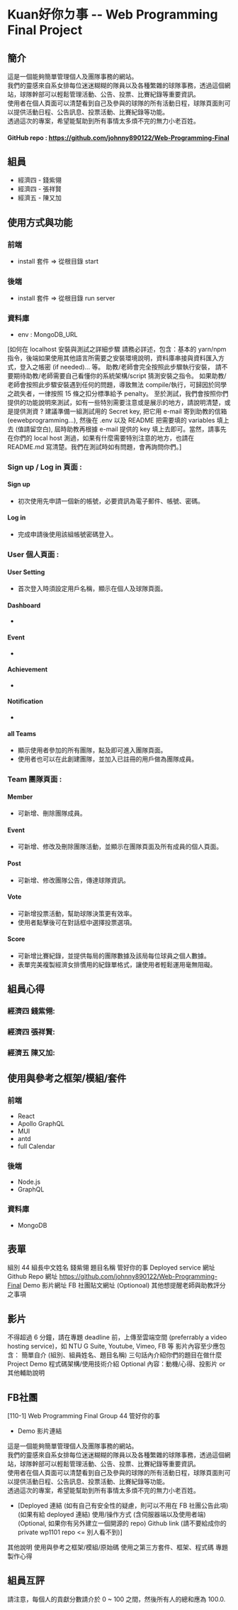 # Kuan好你ㄉ事 -- Web Programming Final Project

## 簡介

這是一個能夠簡單管理個人及團隊事務的網站。  
我們的靈感來自系女排每位迷迷糊糊的隊員以及各種繁雜的球隊事務，透過這個網站，球隊幹部可以輕鬆管理活動、公告、投票、比賽紀錄等重要資訊。  
使用者在個人頁面可以清楚看到自己及參與的球隊的所有活動日程，球隊頁面則可以提供活動日程、公告訊息、投票活動、比賽紀錄等功能。  
透過這次的專案，希望能幫助到所有事情太多煩不完的無力小老百姓。
#### GitHub repo :  https://github.com/johnny890122/Web-Programming-Final  


## 組員
 * 經濟四 - 錢紫翎
 * 經濟四 - 張祥賢 
 * 經濟五 - 陳又加

## 使用方式與功能

### 前端
 * install 套件 => 從根目錄 start
### 後端
 * install 套件 => 從根目錄 run server
### 資料庫
 * env : MongoDB_URL


[如何在 localhost 安裝與測試之詳細步驟
請務必詳述，包含：基本的 yarn/npm 指令，後端如果使用其他語言所需要之安裝環境說明，資料庫串接與資料匯入方式，登入之帳密 (if needed)… 等。
助教/老師會完全按照此步驟執行安裝， 請不要期待助教/老師需要自己看懂你的系統架構/script 猜測安裝之指令。
如果助教/老師會按照此步驟安裝遇到任何的問題，導致無法 compile/執行，可歸因於同學之疏失者，一律按照 15 條之扣分標準給予 penalty。
至於測試，我們會按照你們提供的功能說明來測試，如有一些特別需要注意或是展示的地方，請說明清楚，或是提供測資
? 
建議準備一組測試用的 Secret key, 把它用 e-mail 寄到助教的信箱 (eewebprogramming...), 然後在 .env 以及 README 把需要填的 variables 填上去 (值請留空白), 屆時助教再根據 e-mail 提供的 key 填上去即可。當然，請事先在你們的 local host 測過，如果有什麼需要特別注意的地方，也請在 README.md 寫清楚。我們在測試時如有問題，會再詢問你們。]


### Sign up / Log in 頁面 :
#### Sign up
 * 初次使用先申請一個新的帳號，必要資訊為電子郵件、帳號、密碼。
#### Log in
 * 完成申請後使用該組帳號密碼登入。

### User 個人頁面 :
#### User Setting
 * 首次登入時須設定用戶名稱，顯示在個人及球隊頁面。
#### Dashboard
 * 
#### Event
 * 
#### Achievement
 * 
#### Notification 
 * 
#### all Teams
 * 顯示使用者參加的所有團隊，點及即可進入團隊頁面。
 * 使用者也可以在此創建團隊，並加入已註冊的用戶做為團隊成員。

### Team 團隊頁面 :
#### Member
 * 可新增、刪除團隊成員。
#### Event
 * 可新增、修改及刪除團隊活動，並顯示在團隊頁面及所有成員的個人頁面。
#### Post
 * 可新增、修改團隊公告，傳達球隊資訊。
#### Vote
 * 可新增投票活動，幫助球隊決策更有效率。 
 * 使用者點擊後可在對話框中選擇投票選項。
#### Score
 * 可新增比賽紀錄，並提供每局的團隊數據及該局每位球員之個人數據。  
 * 表單完美複製經濟女排慣用的紀錄單格式，讓使用者輕鬆運用毫無阻礙。

## 組員心得
### 經濟四 錢紫翎:
### 經濟四 張祥賢:
### 經濟五 陳又加:

## 使用與參考之框架/模組/套件
### 前端
 * React
 * Apollo GraphQL
 * MUI
 * antd
 * full Calendar
### 後端
 * Node.js
 * GraphQL
### 資料庫
 * MongoDB

## 表單
組別 44 
組長中文姓名 錢紫翎
題目名稱 管好你的事
Deployed service 網址
Github Repo 網址 https://github.com/johnny890122/Web-Programming-Final
Demo 影片網址
FB 社團貼文網址
(Optionoal) 其他想提醒老師與助教評分之事項

## 影片
不得超過 6 分鐘，請在專題 deadline 前，上傳至雲端空間 (preferrably a video hosting service)，如 NTU G Suite, Youtube, Vimeo, FB 等
影片內容至少應包含：
簡單自介 (組別、組員姓名、題目名稱) 
三句話內介紹你們的題目在做什麼
Project Demo
程式碼架構/使用技術介紹
Optional 內容：動機/心得、投影片 or 其他輔助說明

## FB社團
[110-1] Web Programming Final
Group 44 管好你的事

* Demo 影片連結

這是一個能夠簡單管理個人及團隊事務的網站。  
我們的靈感來自系女排每位迷迷糊糊的隊員以及各種繁雜的球隊事務，透過這個網站，球隊幹部可以輕鬆管理活動、公告、投票、比賽紀錄等重要資訊。  
使用者在個人頁面可以清楚看到自己及參與的球隊的所有活動日程，球隊頁面則可以提供活動日程、公告訊息、投票活動、比賽紀錄等功能。  
透過這次的專案，希望能幫助到所有事情太多煩不完的無力小老百姓。

* [Deployed 連結 (如有自己有安全性的疑慮，則可以不用在 FB 社團公告此項)
(如果有給 deployed 連結) 使用/操作方式 (含伺服器端以及使用者端)
(Optional, 如果你有另外建立一個開源的 repo) Github link (請不要給成你的 private wp1101 repo <= 別人看不到)]

其他說明
使用與參考之框架/模組/原始碼
使用之第三方套件、框架、程式碼
專題製作心得

## 組員互評
請注意，每個人的貢獻分數請介於 0 ~ 100 之間，然後所有人的總和應為 100.0.
